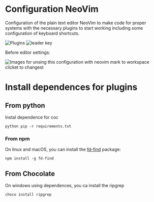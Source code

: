 # Configuration NeoVim

Configuration of the plain text editor NeoVim to make code for proper systems with the necessary plugins to start working including some configuration of keyboard shortcuts.

![Plugins](https://img.shields.io/badge/Plugins%20install-19-green?style=cuadrado&logo=vim&logoColor=blue) 
![leader key](https://img.shields.io/badge/Leader%20key-space-green?style=cuadrado&logo=vim&logoColor=blue)

Before editor settings:

![Images for unsing this configuration with neovim mark to workspace clicket to changest](C:\Users\DELL\Downloads\Programaing-Lenguajes\nvim\img\workspace-style-for-nvim.png)

# Install dependences for plugins

## From python

Instal dependence for coc 

```
python pip -r requirements.txt
```

### From npm

On linux and macOS, you can install the [fd-find](https://npm.im/fd-find) package:

```
npm install -g fd-find
```

## From Chocolate

On windows using dependences, you ca install the ripgrep

```
choco install ripgrep
```
